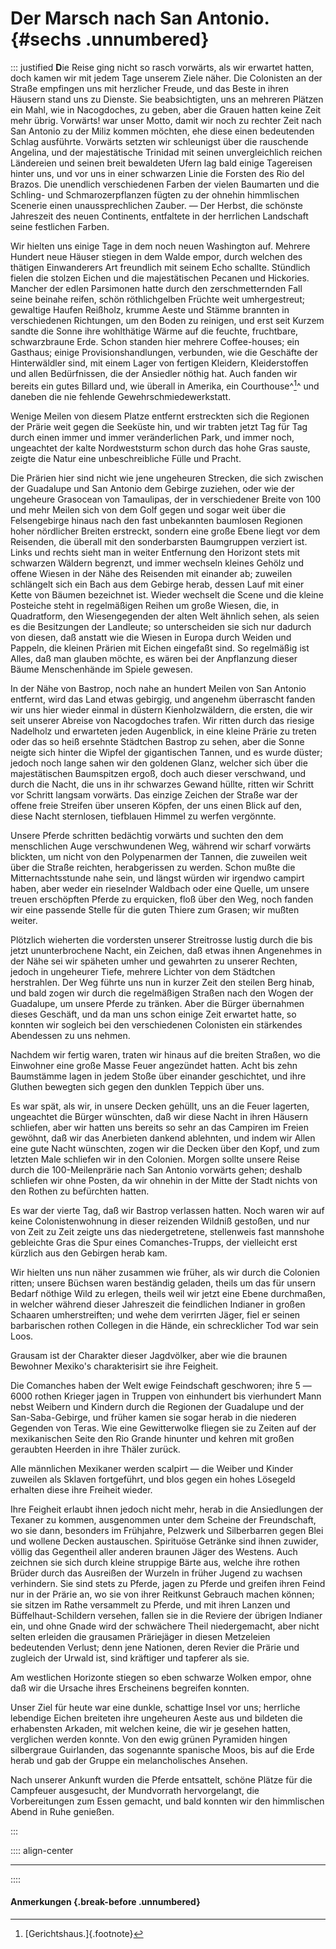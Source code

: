 # Der Marsch nach San Antonio. {#sechs .unnumbered}

::: justified
**D**ie Reise ging nicht so rasch vorwärts, als wir erwartet hatten, doch kamen wir
mit jedem Tage unserem Ziele näher. Die Colonisten an der Straße empfingen uns
mit herzlicher Freude, und das Beste in ihren Häusern stand uns zu Dienste. Sie
beabsichtigten, uns an mehreren Plätzen ein Mahl, wie in Nacogdoches, zu geben,
aber die Grauen hatten keine Zeit mehr übrig. Vorwärts! war unser Motto, damit
wir noch zu rechter Zeit nach San Antonio zu der Miliz kommen möchten, ehe diese
einen bedeutenden Schlag ausführte. Vorwärts setzten wir schleunigst über die
rauschende Angelina, und der majestätische Trinidad mit seinen unvergleichlich
reichen Ländereien und seinen breit bewaldeten Ufern lag bald einige Tagereisen
hinter uns, und vor uns in einer schwarzen Linie die Forsten des Rio del Brazos.
Die unendlich verschiedenen Farben der vielen Baumarten und die Schling- und
Schmarozerpflanzen fügten zu der ohnehin himmlischen Scenerie einen
unaussprechlichen Zauber. — Der Herbst, die schönste Jahreszeit des neuen
Continents, entfaltete in der herrlichen Landschaft seine festlichen Farben.

Wir hielten uns einige Tage in dem noch neuen Washington auf. Mehrere Hundert
neue Häuser stiegen in dem Walde empor, durch welchen des thätigen Einwanderers
Art freundlich mit seinem Echo schallte. Stündlich fielen die stolzen Eichen und
die majestätischen Pecanen und Hickories. Mancher der edlen Parsimonen hatte
durch den zerschmetternden Fall seine beinahe reifen, schön röthlichgelben
Früchte weit umhergestreut; gewaltige Haufen Reißholz, krumme Aeste und Stämme
brannten in verschiedenen Richtungen, um den Boden zu reinigen, und erst seit
Kurzem sandte die Sonne ihre wohlthätige Wärme auf die feuchte, fruchtbare,
schwarzbraune Erde. Schon standen hier mehrere Coffee-houses; ein Gasthaus;
einige Provisionshandlungen, verbunden, wie die Geschäfte der Hinterwäldler
sind, mit einem Lager von fertigen Kleidern, Kleiderstoffen und allen
Bedürfnissen, die der Ansiedler nöthig hat. Auch fanden wir bereits ein gutes
Billard und, wie überall in Amerika, ein Courthouse^[^0600]^ und daneben die nie
fehlende Gewehrschmiedewerkstatt.

Wenige Meilen von diesem Platze entfernt erstreckten sich die Regionen der
Prärie weit gegen die Seeküste hin, und wir trabten jetzt Tag für Tag durch
einen immer und immer veränderlichen Park, und immer noch, ungeachtet der kalte
Nordweststurm schon durch das hohe Gras sauste, zeigte die Natur eine
unbeschreibliche Fülle und Pracht.

Die Prärien hier sind nicht wie jene ungeheuren Strecken, die sich zwischen der
Guadalupe und San Antonio dem Gebirge zuziehen, oder wie der ungeheure Grasocean
von Tamaulipas, der in verschiedener Breite von 100 und mehr Meilen sich von dem
Golf gegen und sogar weit über die Felsengebirge hinaus nach den fast
unbekannten baumlosen Regionen hoher nördlicher Breiten erstreckt, sondern eine
große Ebene liegt vor dem Reisenden, die überall mit den sonderbarsten
Baumgruppen verziert ist. Links und rechts sieht man in weiter Entfernung den
Horizont stets mit schwarzen Wäldern begrenzt, und immer wechseln kleines Gehölz
und offene Wiesen in der Nähe des Reisenden mit einander ab; zuweilen schlängelt
sich ein Bach aus dem Gebirge herab, dessen Lauf mit einer Kette von Bäumen
bezeichnet ist. Wieder wechselt die Scene und die kleine Posteiche steht in
regelmäßigen Reihen um große Wiesen, die, in Quadratform, den Wiesengegenden der
alten Welt ähnlich sehen, als seien es die Besitzungen der Landleute; so
unterscheiden sie sich nur dadurch von diesen, daß anstatt wie die Wiesen in
Europa durch Weiden und Pappeln, die kleinen Prärien mit Eichen eingefaßt sind.
So regelmäßig ist Alles, daß man glauben möchte, es wären bei der Anpflanzung
dieser Bäume Menschenhände im Spiele gewesen.

In der Nähe von Bastrop, noch nahe an hundert Meilen von San Antonio entfernt,
wird das Land etwas gebirgig, und angenehm überrascht fanden wir uns hier wieder
einmal in düstern Kienholzwäldern, die ersten, die wir seit unserer Abreise von
Nacogdoches trafen. Wir ritten durch das riesige Nadelholz und erwarteten jeden
Augenblick, in eine kleine Prärie zu treten oder das so heiß ersehnte Städtchen
Bastrop zu sehen, aber die Sonne neigte sich hinter die Wipfel der gigantischen
Tannen, und es wurde düster; jedoch noch lange sahen wir den goldenen Glanz,
welcher sich über die majestätischen Baumspitzen ergoß, doch auch dieser
verschwand, und durch die Nacht, die uns in ihr schwarzes Gewand hüllte, ritten
wir Schritt vor Schritt langsam vorwärts. Das einzige Zeichen der Straße war der
offene freie Streifen über unseren Köpfen, der uns einen Blick auf den, diese
Nacht sternlosen, tiefblauen Himmel zu werfen vergönnte.

Unsere Pferde schritten bedächtig vorwärts und suchten den dem menschlichen Auge
verschwundenen Weg, während wir scharf vorwärts blickten, um nicht von den
Polypenarmen der Tannen, die zuweilen weit über die Straße reichten,
herabgerissen zu werden. Schon mußte die Mitternachtsstunde nahe sein, und
längst würden wir irgendwo campirt haben, aber weder ein rieselnder Waldbach
oder eine Quelle, um unsere treuen erschöpften Pferde zu erquicken, floß über
den Weg, noch fanden wir eine passende Stelle für die guten Thiere zum Grasen;
wir mußten weiter.

Plötzlich wieherten die vordersten unserer Streitrosse lustig durch die bis
jetzt ununterbrochene Nacht, ein Zeichen, daß etwas ihnen Angenehmes in der Nähe
sei wir späheten umher und gewahrten zu unserer Rechten, jedoch in ungeheurer
Tiefe, mehrere Lichter von dem Städtchen herstrahlen. Der Weg führte uns nun in
kurzer Zeit den steilen Berg hinab, und bald zogen wir durch die regelmäßigen
Straßen nach den Wogen der Guadalupe, um unsere Pferde zu tränken. Aber die
Bürger übernahmen dieses Geschäft, und da man uns schon einige Zeit erwartet
hatte, so konnten wir sogleich bei den verschiedenen Colonisten ein stärkendes
Abendessen zu uns nehmen.

Nachdem wir fertig waren, traten wir hinaus auf die breiten Straßen, wo die
Einwohner eine große Masse Feuer angezündet hatten. Acht bis zehn Baumstämme
lagen in jedem Stoße über einander geschichtet, und ihre Gluthen bewegten sich
gegen den dunklen Teppich über uns.

Es war spät, als wir, in unsere Decken gehüllt, uns an die Feuer lagerten,
ungeachtet die Bürger wünschten, daß wir diese Nacht in ihren Häusern schliefen,
aber wir hatten uns bereits so sehr an das Campiren im Freien gewöhnt, daß wir
das Anerbieten dankend ablehnten, und indem wir Allen eine gute Nacht wünschten,
zogen wir die Decken über den Kopf, und zum letzten Male schliefen wir in den
Colonien. Morgen sollte unsere Reise durch die 100-Meilenprärie nach San Antonio
vorwärts gehen; deshalb schliefen wir ohne Posten, da wir ohnehin in der Mitte
der Stadt nichts von den Rothen zu befürchten hatten.

Es war der vierte Tag, daß wir Bastrop verlassen hatten. Noch waren wir auf
keine Colonistenwohnung in dieser reizenden Wildniß gestoßen, und nur von Zeit
zu Zeit zeigte uns das niedergetretene, stellenweis fast mannshohe gebleichte
Gras die Spur eines Comanches-Trupps, der vielleicht erst kürzlich aus den
Gebirgen herab kam.

Wir hielten uns nun näher zusammen wie früher, als wir durch die Colonien
ritten; unsere Büchsen waren beständig geladen, theils um das für unsern Bedarf
nöthige Wild zu erlegen, theils weil wir jetzt eine Ebene durchmaßen, in welcher
während dieser Jahreszeit die feindlichen Indianer in großen Schaaren
umherstreiften; und wehe dem verirrten Jäger, fiel er seinen barbarischen rothen
Collegen in die Hände, ein schrecklicher Tod war sein Loos.

Grausam ist der Charakter dieser Jagdvölker, aber wie die braunen Bewohner
Mexiko's charakterisirt sie ihre Feigheit.

Die Comanches haben der Welt ewige Feindschaft geschworen; ihre 5 —6000 rothen
Krieger jagen in Truppen von einhundert bis vierhundert Mann nebst Weibern und
Kindern durch die Regionen der Guadalupe und der San-Saba-Gebirge, und früher
kamen sie sogar herab in die niederen Gegenden von Teras. Wie eine Gewitterwolke
fliegen sie zu Zeiten auf der mexikanischen Seite den Rio Grande hinunter und
kehren mit großen geraubten Heerden in ihre Thäler zurück.

Alle männlichen Mexikaner werden scalpirt — die Weiber und Kinder zuweilen als
Sklaven fortgeführt, und blos gegen ein hohes Lösegeld erhalten diese ihre
Freiheit wieder.

Ihre Feigheit erlaubt ihnen jedoch nicht mehr, herab in die Ansiedlungen der
Texaner zu kommen, ausgenommen unter dem Scheine der Freundschaft, wo sie dann,
besonders im Frühjahre, Pelzwerk und Silberbarren gegen Blei und wollene Decken
austauschen. Spirituöse Getränke sind ihnen zuwider, völlig das Gegentheil aller
anderen braunen Jäger des Westens. Auch zeichnen sie sich durch kleine struppige
Bärte aus, welche ihre rothen Brüder durch das Ausreißen der Wurzeln in früher
Jugend zu wachsen verhindern. Sie sind stets zu Pferde, jagen zu Pferde und
greifen ihren Feind nur in der Prärie an, wo sie von ihrer Reitkunst Gebrauch
machen können; sie sitzen im Rathe versammelt zu Pferde, und mit ihren Lanzen
und Büffelhaut-Schildern versehen, fallen sie in die Reviere der übrigen
Indianer ein, und ohne Gnade wird der schwächere Theil niedergemacht, aber nicht
selten erleiden die grausamen Präriejäger in diesen Metzeleien bedeutenden
Verlust; denn jene Nationen, deren Revier die Prärie und zugleich der Urwald
ist, sind kräftiger und tapferer als sie.

Am westlichen Horizonte stiegen so eben schwarze Wolken empor, ohne daß wir die
Ursache ihres Erscheinens begreifen konnten.

Unser Ziel für heute war eine dunkle, schattige Insel vor uns; herrliche
lebendige Eichen breiteten ihre ungeheuren Aeste aus und bildeten die
erhabensten Arkaden, mit welchen keine, die wir je gesehen hatten, verglichen
werden konnte. Von den ewig grünen Pyramiden hingen silbergraue Guirlanden, das
sogenannte spanische Moos, bis auf die Erde herab und gab der Gruppe ein
melancholisches Ansehen.

Nach unserer Ankunft wurden die Pferde entsattelt, schöne Plätze für die
Campfeuer ausgesucht, der Mundvorrath hervorgelangt, die Vorbereitungen zum
Essen gemacht, und bald konnten wir den himmlischen Abend in Ruhe genießen.

:::

:::: align-center
****
::::

#### **Anmerkungen** {.break-before .unnumbered}

[^0600]: [Gerichtshaus.]{.footnote}
